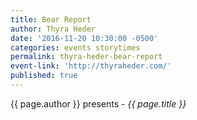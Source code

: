```yaml
---
title: Bear Report
author: Thyra Heder
date: '2016-11-20 10:30:00 -0500'
categories: events storytimes
permalink: thyra-heder-bear-report
event-link: 'http://thyraheder.com/'
published: true
---
```

{{ page.author }} presents - *{{ page.title }}*
